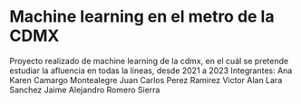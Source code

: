 # Machine learning en el metro de la CDMX
Proyecto realizado de machine learning de la cdmx, en el cuál se pretende estudiar la afluencia en todas la líneas, desde 2021 a 2023
Integrantes:
Ana Karen Camargo Montealegre
Juan Carlos Perez Ramirez
Victor Alan Lara Sanchez
Jaime Alejandro Romero Sierra
